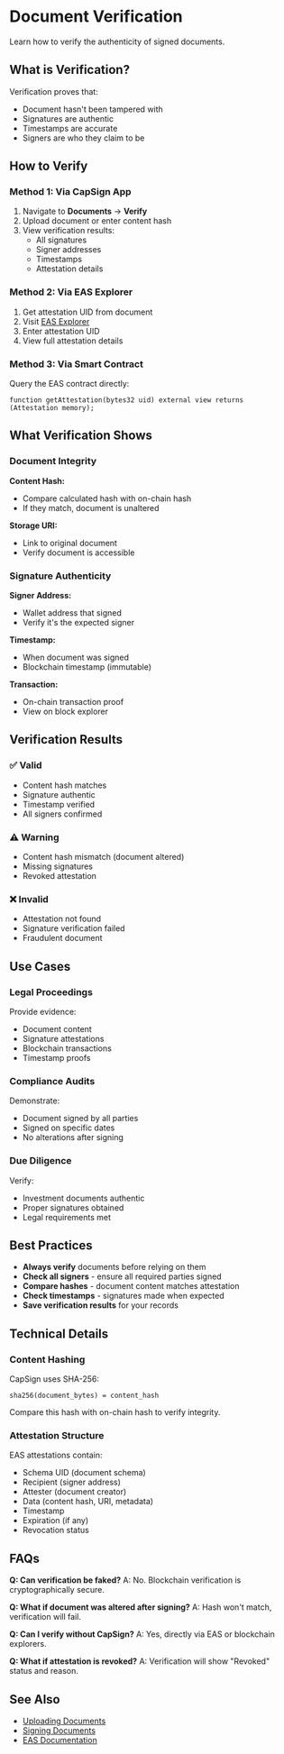 # Document Verification

Learn how to verify the authenticity of signed documents.

## What is Verification?

Verification proves that:
- Document hasn't been tampered with
- Signatures are authentic
- Timestamps are accurate
- Signers are who they claim to be

## How to Verify

### Method 1: Via CapSign App

1. Navigate to **Documents** → **Verify**
2. Upload document or enter content hash
3. View verification results:
   - All signatures
   - Signer addresses
   - Timestamps
   - Attestation details

### Method 2: Via EAS Explorer

1. Get attestation UID from document
2. Visit [EAS Explorer](https://base.easscan.org)
3. Enter attestation UID
4. View full attestation details

### Method 3: Via Smart Contract

Query the EAS contract directly:

```solidity
function getAttestation(bytes32 uid) external view returns (Attestation memory);
```

## What Verification Shows

### Document Integrity

**Content Hash:**
- Compare calculated hash with on-chain hash
- If they match, document is unaltered

**Storage URI:**
- Link to original document
- Verify document is accessible

### Signature Authenticity

**Signer Address:**
- Wallet address that signed
- Verify it's the expected signer

**Timestamp:**
- When document was signed
- Blockchain timestamp (immutable)

**Transaction:**
- On-chain transaction proof
- View on block explorer

## Verification Results

### ✅ Valid

- Content hash matches
- Signature authentic
- Timestamp verified
- All signers confirmed

### ⚠️ Warning

- Content hash mismatch (document altered)
- Missing signatures
- Revoked attestation

### ❌ Invalid

- Attestation not found
- Signature verification failed
- Fraudulent document

## Use Cases

### Legal Proceedings

Provide evidence:
- Document content
- Signature attestations
- Blockchain transactions
- Timestamp proofs

### Compliance Audits

Demonstrate:
- Document signed by all parties
- Signed on specific dates
- No alterations after signing

### Due Diligence

Verify:
- Investment documents authentic
- Proper signatures obtained
- Legal requirements met

## Best Practices

- **Always verify** documents before relying on them
- **Check all signers** - ensure all required parties signed
- **Compare hashes** - document content matches attestation
- **Check timestamps** - signatures made when expected
- **Save verification results** for your records

## Technical Details

### Content Hashing

CapSign uses SHA-256:
```
sha256(document_bytes) = content_hash
```

Compare this hash with on-chain hash to verify integrity.

### Attestation Structure

EAS attestations contain:
- Schema UID (document schema)
- Recipient (signer address)
- Attester (document creator)
- Data (content hash, URI, metadata)
- Timestamp
- Expiration (if any)
- Revocation status

## FAQs

**Q: Can verification be faked?**
A: No. Blockchain verification is cryptographically secure.

**Q: What if document was altered after signing?**
A: Hash won't match, verification will fail.

**Q: Can I verify without CapSign?**
A: Yes, directly via EAS or blockchain explorers.

**Q: What if attestation is revoked?**
A: Verification will show "Revoked" status and reason.

## See Also

- [Uploading Documents](uploading-documents.md)
- [Signing Documents](signing-documents.md)
- [EAS Documentation](https://docs.attest.sh)
